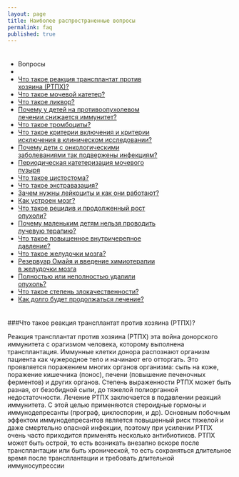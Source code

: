 ```yaml
---
layout: page
title: Наиболее распространенные вопросы
permalink: faq
published: true
---
```


<div class="well" style="max-width: 340px; padding: 8px 0;">
<ul class="nav nav-list">
  <li class="nav-header">Вопросы</li>
  <li class="divider"></li>
  <li><a href="#">Что такое реакция трансплантат против хозяина (РТПХ)?</a></li>
  <li><a href="#">Что такое мочевой катетер?</a></li>
  <li><a href="#">Что такое ликвор?</a></li>
  <li><a href="#">Почему у детей на противоопухолевом лечении снижается иммунитет?</a></li>
  <li><a href="#">Что такое тромбоциты?</a></li>
  <li><a href="#">Что такое критерии включения и критерии исключения в клиническом исследовании?</a></li>
  <li><a href="#">Почему дети с онкологическими заболеваниями так подвержены инфекциям?</a></li>
  <li><a href="#">Периодическая катетеризация мочевого пузыря</a></li>
  <li><a href="#">Что такое цистостома?</a></li>
  <li><a href="#">Что такое экстравазация?</a></li>
  <li><a href="#">Зачем нужны лейкоциты и как они работают?</a></li>
  <li><a href="#">Как устроен мозг?</a></li>
  <li><a href="#">Что такое рецидив и продолженный рост опухоли?</a></li>
  <li><a href="#">Почему маленьким детям нельзя проводить лучевую терапию?</a></li>
  <li><a href="#">Что такое повышенное внутричерепное давление?</a></li>
  <li><a href="#">Что такое желудочки мозга?</a></li>
  <li><a href="#">Резервуар Омайя и введение химиотерапии в желудочки мозга</a></li>
  <li><a href="#">Полностью или неполностью удалили опухоль?</a></li>
  <li><a href="#">Что такое степень злокачественности?</a></li>
  <li><a href="#">Как долго будет продолжаться лечение?</a></li>
</ul>
</div>

###Что такое реакция трансплантат против хозяина (РТПХ)?

Реакция трансплантат против хозяина (РТПХ) эта война донорского иммунитета с орагизмом человека, которому выполнена трансплантация. Иммунные клетки донора распознают организм пациента как чужеродное тело и начинают его отторгать. Это проявляется поражением многих органов организма: сыпь на коже, поражение кишечника (понос), печени (повышение печеночных ферментов) и других органов. Степень выраженности РТПХ может быть разная, от безобидной сыпи, до тяжелой полиорганной недостаточности. Лечение РТПХ заключается в подавлении реакций иммунитета. С этой целью применяются стероидные гормоны и иммунодепресанты (програф, циклоспорин, и др). Основным побочным эффектом иммунодепресантов является повышенный риск тяжелой и даже смертельно опасной инфекции, поэтому при усилении РТПХ очень часто приходится применять несколько антибиотиков. РТПХ может быть острой, то есть возникать внезапно вскоре после трансплантации или быть хронической, то есть сохраняться длительное время после трансплантации и требовать длительной иммуносупрессии
